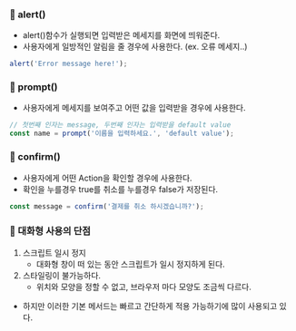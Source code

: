 ### __📑 alert()__

* alert()함수가 실행되면 입력받은 메세지를 화면에 띄워준다.
* 사용자에게 일방적인 알림을 줄 경우에 사용한다. (ex. 오류 메세지..)

``` javascript
alert('Error message here!');
```

### __📑 prompt()__

* 사용자에게 메세지를 보여주고 어떤 값을 입력받을 경우에 사용한다.

``` javascript
// 첫번째 인자는 message, 두번째 인자는 입력받을 default value
const name = prompt('이름을 입력하세요.', 'default value'); 
```

### __📑 confirm()__

* 사용자에게 어떤 Action을 확인할 경우에 사용한다.
* 확인을 누를경우 true를 취소를 누를경우 false가 저장된다. 

``` javascript
const message = confirm('결제를 취소 하시겠습니까?');
```

### __📑 대화형 사용의 단점__
1. 스크립트 일시 정지
   * 대화형 창이 떠 있는 동안 스크립트가 일시 정지하게 된다.
2. 스타일링이 불가능하다.
   * 위치와 모양을 정할 수 없고, 브라우저 마다 모양도 조금씩 다르다.

* 하지만 이러한 기본 메서드는 빠르고 간단하게 적용 가능하기에 많이 사용되고 있다.
